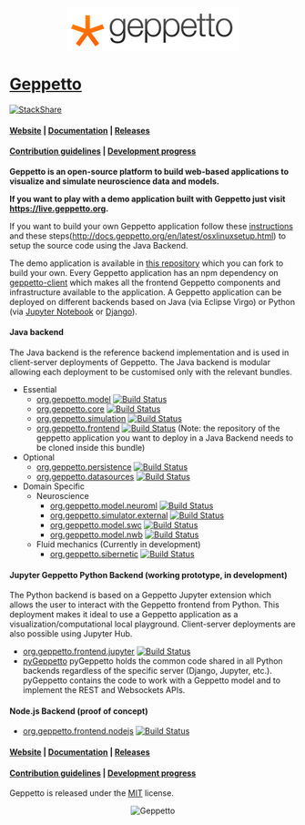 <p align="center">
  <img src="https://raw.githubusercontent.com/tarelli/bucket/master/geppetto%20logo.png" alt="Geppetto logo"/>
</p>

# [Geppetto](http://www.geppetto.org/)

[![StackShare](http://img.shields.io/badge/tech-stack-0690fa.svg?style=flat)](http://stackshare.io/tarelli/geppetto)

#### [Website](http://www.geppetto.org/) | [Documentation](http://docs.geppetto.org/) | [Releases](https://github.com/openworm/org.geppetto/releases/)
#### [Contribution guidelines](http://docs.geppetto.org/en/latest/contribute.html#how-to-contribute-code-to-geppetto) | [Development progress](https://waffle.io/openworm/org.geppetto)

**Geppetto is an open-source platform to build web-based applications to visualize and simulate neuroscience data and models.**

**If you want to play with a demo application built with Geppetto just visit <https://live.geppetto.org>.**

If you want to build your own Geppetto application follow these [instructions](http://docs.geppetto.org/en/latest/build.html?highlight=application#how-do-i-create-my-own-geppetto-extension) and these steps(http://docs.geppetto.org/en/latest/osxlinuxsetup.html) to setup the source code using the Java Backend. 

The demo application is available in [this repository](https://github.com/openworm/geppetto-application) which you can fork to build your own. Every Geppetto application has an npm dependency on [geppetto-client](https://github.com/openworm/geppetto-client/tree/development) which makes all the frontend Geppetto components and infrastructure available to the application. A Geppetto application can be deployed on different backends based on Java (via Eclipse Virgo) or Python (via [Jupyter Notebook](https://github.com/openworm/org.geppetto.frontend.jupyter) or [Django](https://github.com/MetaCell/pygeppetto-django)).


#### Java backend
The Java backend is the reference backend implementation and is used in client-server deployments of Geppetto. The Java backend is modular allowing each deployment to be customised only with the relevant bundles.
 * Essential
   * [org.geppetto.model](https://github.com/openworm/org.geppetto.model) [![Build Status](https://travis-ci.org/openworm/org.geppetto.model.png?branch=master)](https://travis-ci.org/openworm/org.geppetto.model)
   * [org.geppetto.core](https://github.com/openworm/org.geppetto.core) [![Build Status](https://travis-ci.org/openworm/org.geppetto.core.png?branch=master)](https://travis-ci.org/openworm/org.geppetto.core)
   * [org.geppetto.simulation](https://github.com/openworm/org.geppetto.simulation) [![Build Status](https://travis-ci.org/openworm/org.geppetto.simulation.png?branch=master)](https://travis-ci.org/openworm/org.geppetto.simulation)
   * [org.geppetto.frontend](https://github.com/openworm/org.geppetto.frontend) [![Build Status](https://travis-ci.org/openworm/org.geppetto.frontend.png?branch=master)](https://travis-ci.org/openworm/org.geppetto.frontend) (Note: the repository of the geppetto application you want to deploy in a Java Backend needs to be cloned inside this bundle)
 * Optional
    * [org.geppetto.persistence](https://github.com/openworm/org.geppetto.persistence) [![Build Status](https://travis-ci.org/openworm/org.geppetto.persistence.png?branch=master)](https://travis-ci.org/openworm/org.geppetto.persistence)
    * [org.geppetto.datasources](https://github.com/openworm/org.geppetto.datasources) [![Build Status](https://travis-ci.org/openworm/org.geppetto.datasources.png?branch=master)](https://travis-ci.org/openworm/org.geppetto.datasources)
 * Domain Specific
    * Neuroscience
       * [org.geppetto.model.neuroml](https://github.com/openworm/org.geppetto.model.neuroml) [![Build Status](https://travis-ci.org/openworm/org.geppetto.model.neuroml.png?branch=master)](https://travis-ci.org/openworm/org.geppetto.model.neuroml)
       * [org.geppetto.simulator.external](https://github.com/openworm/org.geppetto.simulator.external) [![Build Status](https://travis-ci.org/openworm/org.geppetto.simulator.external.png?branch=master)](https://travis-ci.org/openworm/org.geppetto.simulator.external)
       * [org.geppetto.model.swc](https://github.com/openworm/org.geppetto.model.swc) [![Build Status](https://travis-ci.org/openworm/org.geppetto.model.swc.png?branch=master)](https://travis-ci.org/openworm/org.geppetto.model.swc)
       * [org.geppetto.model.nwb](https://github.com/openworm/org.geppetto.model.nwb) [![Build Status](https://travis-ci.org/openworm/org.geppetto.model.nwb.png?branch=master)](https://travis-ci.org/openworm/org.geppetto.model.nwb)
     * Fluid mechanics (Currently in development)
        * [org.geppetto.sibernetic](https://github.com/openworm/org.geppetto.sibernetic) [![Build Status](https://travis-ci.org/openworm/org.geppetto.sibernetic.png?branch=master)](https://travis-ci.org/openworm/org.geppetto.sibernetic)
      
#### Jupyter Geppetto Python Backend (working prototype, in development)
The Python backend is based on a Geppetto Jupyter extension which allows the user to interact with the Geppetto frontend from Python. This deployment makes it ideal to use a Geppetto application as a visualization/computational local playground. Client-server deployments are also possible using Jupyter Hub.
   * [org.geppetto.frontend.jupyter](https://github.com/openworm/org.geppetto.frontend.jupyter) [![Build Status](https://travis-ci.org/openworm/org.geppetto.frontend.jupyter.png?branch=master)](https://travis-ci.org/openworm/org.geppetto.frontend.jupyter)
   * [pyGeppetto](https://github.com/openworm/pygeppetto) pyGeppetto holds the common code shared in all Python backends regardless of the specific server (Django, Jupyter, etc.). pyGeppetto contains the code to work with a Geppetto model and to implement the REST and Websockets APIs.

#### Node.js Backend (proof of concept)
   * [org.geppetto.frontend.nodejs](https://github.com/openworm/org.geppetto.frontend.nodejs) [![Build Status](https://travis-ci.org/openworm/org.geppetto.frontend.nodejs.png?branch=master)](https://travis-ci.org/openworm/org.geppetto.frontend.nodejs)


#### [Website](http://www.geppetto.org/) | [Documentation](http://docs.geppetto.org/) | [Releases](https://github.com/openworm/org.geppetto/releases/)
#### [Contribution guidelines](http://docs.geppetto.org/en/latest/contribute.html#how-to-contribute-code-to-geppetto) | [Development progress](https://waffle.io/openworm/org.geppetto)

Geppetto is released under the [MIT](http://opensource.org/licenses/MIT) license.

<p align="center">
  <img src="http://www.geppetto.org/images/geppetto.png" alt="Geppetto"/>
</p>
